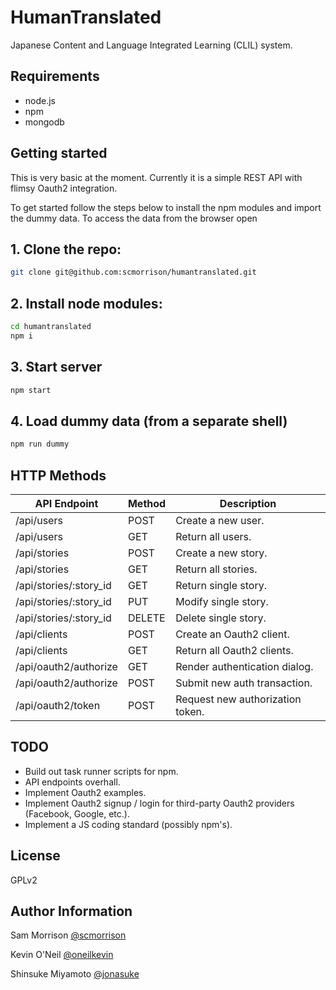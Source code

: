 HumanTranslated
===============

Japanese Content and Language Integrated Learning (CLIL) system.

Requirements
------------

* node.js
* npm
* mongodb

Getting started
---------------

This is very basic at the moment. Currently it is a simple REST API with flimsy Oauth2 integration. 

To get started follow the steps below to install the npm modules and import the dummy data. To access the data from the browser open

## 1. Clone the repo:

```bash
git clone git@github.com:scmorrison/humantranslated.git
```

## 2. Install node modules:
```bash
cd humantranslated
npm i
```

## 3. Start server
```bash
npm start
```

## 4. Load dummy data (from a separate shell)
```bash
npm run dummy
```

HTTP Methods
------------

| API Endpoint                 | Method  | Description                      |
|------------------------------|---------|----------------------------------|
| /api/users                   | POST    | Create a new user.               |
| /api/users                   | GET     | Return all users.                |
| /api/stories                 | POST    | Create a new story.              |
| /api/stories                 | GET     | Return all stories.              |
| /api/stories/:story_id       | GET     | Return single story.             |
| /api/stories/:story_id       | PUT     | Modify single story.             |
| /api/stories/:story_id       | DELETE  | Delete single story.             |
| /api/clients                 | POST    | Create an Oauth2 client.         |
| /api/clients                 | GET     | Return all Oauth2 clients.       |
| /api/oauth2/authorize        | GET     | Render authentication dialog.    |
| /api/oauth2/authorize        | POST    | Submit new auth transaction.     |
| /api/oauth2/token            | POST    | Request new authorization token. |

TODO
----

* Build out task runner scripts for npm.
* API endpoints overhall.
* Implement Oauth2 examples.
* Implement Oauth2 signup / login for third-party Oauth2 providers (Facebook, Google, etc.).
* Implement a JS coding standard (possibly npm's).

License
-------

GPLv2

Author Information
------------------

Sam Morrison [@scmorrison](https://github.com/scmorrison)

Kevin O'Neil [@oneilkevin](https://github.com/oneilkevin)

Shinsuke Miyamoto [@jonasuke](https://github.com/jonasuke)
